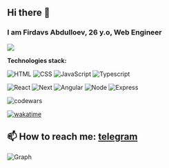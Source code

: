 ## Hi there 👋

### I am Firdavs Abdulloev, 26 y.o, Web Engineer

![](https://github-readme-stats.vercel.app/api?username=firdavs-projects&show_icons=true&theme=radical&hide_border=true&&count_private=true&include_all_commits=true")

**Technologies stack:**

![HTML](https://img.shields.io/badge/HTML-orange?style=for-the-badge&logo=html&logoColor=white)
![CSS](https://img.shields.io/badge/CSS-blueviolet?style=for-the-badge&logo=css&logoColor=white)
![JavaScript](https://img.shields.io/badge/JavaScript-yellow?style=for-the-badge&logo=javascript&logoColor=white)
![Typescript](https://img.shields.io/badge/Typescript-blue?style=for-the-badge&logo=typescript&logoColor=white)

![React](https://img.shields.io/badge/React-informational?style=for-the-badge&logo=react&logoColor=white)
![Next](https://img.shields.io/badge/Next-orange?style=for-the-badge&logo=next&logoColor=white)
![Angular](https://img.shields.io/badge/Angular-red?style=for-the-badge&logo=angular&logoColor=white)
![Node](https://img.shields.io/badge/Node-success?style=for-the-badge&logo=node&logoColor=white)
![Express](https://img.shields.io/badge/Express-red?style=for-the-badge&logo=express&logoColor=white)

![codewars](https://www.codewars.com/users/firdavs-projects/badges/small?theme=dark)

[![wakatime](https://wakatime.com/badge/user/0b091e11-b83e-455a-b83b-12c1937cd882.svg)](https://wakatime.com/@0b091e11-b83e-455a-b83b-12c1937cd882)

## 📫 How to reach me: [telegram](https://t.me/firdavs_abdulloev)

![Graph](https://activity-graph.herokuapp.com/graph?username=firdavs-projects&theme=react-dark&hide_border=true&hide_title=false&area=true)

